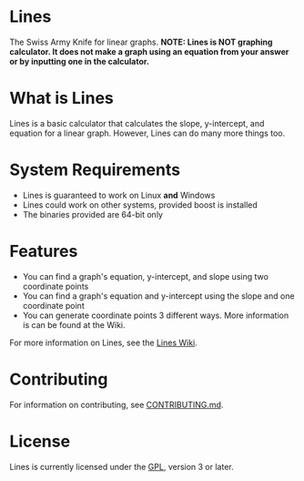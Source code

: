 # Lines
The Swiss Army Knife for linear graphs. 
**NOTE: Lines is NOT  graphing calculator. It does not make a graph using an equation from your answer or by inputting one in the calculator.** 

# What is Lines
Lines is a basic calculator that calculates the slope, y-intercept, and equation for a linear graph. However, Lines can do many more things too. 

# System Requirements
* Lines is guaranteed to work on Linux **and** Windows
* Lines could work on other systems, provided boost is installed
* The binaries provided are 64-bit only 

# Features
* You can find a graph's equation, y-intercept, and slope using two coordinate points 
* You can find a graph's equation and y-intercept using the slope and one coordinate point
* You can generate coordinate points 3 different ways. More information is can be found at the Wiki.

For more information on Lines, see the [Lines Wiki](https://github.com/generic-pers0n/lines/wiki). 

# Contributing
For information on contributing, see [CONTRIBUTING.md](https://github.com/generic-pers0n/lines/blob/devel/CONTRIBUTING.md). 

# License
Lines is currently licensed under the [GPL](https://www.gnu.org/licenses/gpl-3.0.html), version 3 or later.
